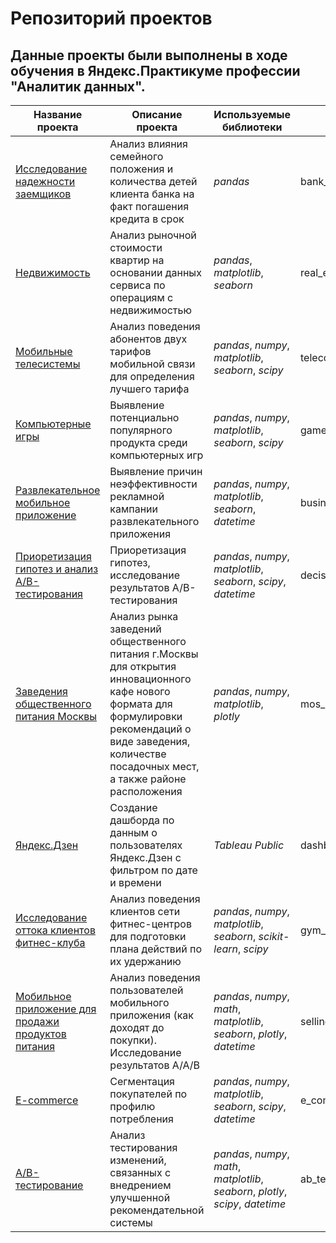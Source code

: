 # Репозиторий проектов

## Данные проекты были выполнены в ходе обучения в Яндекс.Практикуме профессии "Аналитик данных".


| Название проекта|Описание проекта| Используемые библиотеки|Каталог|
| --- | --- | --- | --- |
| [Исследование надежности заемщиков](https://github.com/AnnaSaigakova/yandex-practicum-projects/tree/main/bank_credit_scoring) |Анализ влияния семейного положения и количества детей клиента банка на факт погашения кредита в срок |*pandas* | bank_credit_scoring|
| [Недвижимость](https://github.com/AnnaSaigakova/yandex-practicum-projects/tree/main/real_eatste)|Анализ рыночной стоимости квартир на основании данных сервиса по операциям с недвижимостью|*pandas*, *matplotlib*, *seaborn*|real_estate|
| [Мобильные телесистемы](https://github.com/AnnaSaigakova/yandex-practicum-projects/tree/main/telecom)| Анализ поведения абонентов двух тарифов мобильной связи для определения лучшего тарифа|*pandas*, *numpy*, *matplotlib*, *seaborn*, *scipy*| telecom|
| [Компьютерные игры](https://github.com/AnnaSaigakova/yandex-practicum-projects/tree/main/games)| Выявление потенциально популярного продукта среди компьютерных игр | *pandas*, *numpy*, *matplotlib*, *seaborn*, *scipy*| games|
| [Развлекательное мобильное приложение](https://github.com/AnnaSaigakova/yandex-practicum-projects/tree/main/business_metrics_analisys)| Выявление причин неэффективности рекламной кампании развлекательного приложения| *pandas*, *numpy*, *matplotlib*, *seaborn*, *datetime*| business_metrics_analisys|
| [Приоретизация гипотез и анализ А/В-тестирования](https://github.com/AnnaSaigakova/yandex-practicum-projects/tree/main/decision_making)| Приоретизация гипотез, исследование результатов А/В-тестирования| *pandas*, *numpy*, *matplotlib*, *seaborn*, *scipy*, *datetime*| decision_making|
| [Заведения общественного питания Москвы](https://github.com/AnnaSaigakova/yandex-practicum-projects/tree/main/mos_rests)|Анализ рынка заведений общественного питания г.Москвы для открытия инновационного кафе нового формата для формулировки рекомендаций о виде заведения, количестве посадочных мест, а также районе расположения| *pandas*, *numpy*, *matplotlib*, *plotly*| mos_rests|
| [Яндекс.Дзен](https://github.com/AnnaSaigakova/yandex-practicum-projects/tree/main/dashboard)| Создание дашборда по данным о пользователях Яндекс.Дзен с фильтром по дате и времени|*Tableau Public*|dashboard|
| [Исследование оттока клиентов фитнес-клуба](https://github.com/AnnaSaigakova/yandex-practicum-projects/tree/main/gym_churn)| Анализ поведения клиентов сети фитнес-центров для подготовки плана действий по их удержанию |*pandas*, *numpy*, *matplotlib*, *seaborn*, *scikit-learn*, *scipy*|gym_churn|
| [Мобильное приложение для продажи продуктов питания](https://github.com/AnnaSaigakova/yandex-practicum-projects/tree/main/selling_food)|Анализ поведения пользователей мобильного приложения (как доходят до покупки). Исследование результатов А/А/В|*pandas*, *numpy*, *math*, *matplotlib*, *seaborn*, *plotly*, *datetime*| selling_food|
| [E-commerce](https://github.com/AnnaSaigakova/yandex-practicum-projects/tree/main/e-commerce)| Сегментация покупателей по профилю потребления|*pandas*, *numpy*, *matplotlib*, *seaborn*, *scipy*, *datetime*|e_commerce|
| [A/B-тестирование](https://github.com/AnnaSaigakova/yandex-practicum-projects/tree/main/ab_test)|Анализ тестирования изменений, связанных с внедрением улучшенной рекомендательной системы|*pandas*, *numpy*, *math*, *matplotlib*, *seaborn*, *plotly*, *scipy*, *datetime*|ab_test|